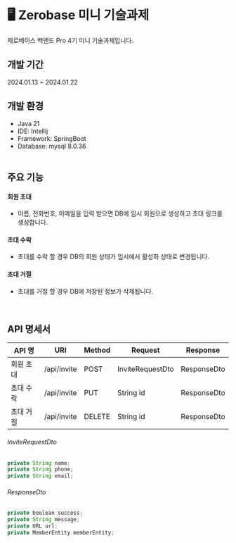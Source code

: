 # 🖥 Zerobase 미니 기술과제
제로베이스 백엔드 Pro 4기 미니 기술과제입니다.

## 개발 기간
2024.01.13 ~ 2024.01.22
## 개발 환경
- Java 21
- IDE: Intellij
- Framework: SpringBoot
- Database: mysql  8.0.36
<br><br>

## 주요 기능
#### 회원 초대
- 이름, 전화번호, 이메일을 입력 받으면 DB에 임시 회원으로 생성하고 초대 링크를 생성합니다.
#### 초대 수락
- 초대를 수락 할 경우 DB의 회원 상태가 임시에서 활성화 상태로 변경됩니다.
#### 초대 거절
- 초대를 거절 할 경우 DB에 저장된 정보가 삭제됩니다.

<br>

## API 명세서
| API 명| URI | Method | Request | Response
| --- | --- | --- | --- | --- |
| 회원 초대 | /api/invite | POST | InviteRequestDto | ResponseDto |
| 초대 수락 | /api/invite | PUT | String id | ResponseDto |
| 초대 거절 | /api/invite | DELETE | String id | ResponseDto |

###### InviteRequestDto
```js
private String name;
private String phone;
private String email;
```

###### ResponseDto
```js
private boolean success;
private String message;
private URL url;
private MemberEntity memberEntity;
```
